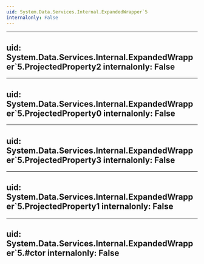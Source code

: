 ```yaml
---
uid: System.Data.Services.Internal.ExpandedWrapper`5
internalonly: False
---
```


---
uid: System.Data.Services.Internal.ExpandedWrapper`5.ProjectedProperty2
internalonly: False
---

---
uid: System.Data.Services.Internal.ExpandedWrapper`5.ProjectedProperty0
internalonly: False
---

---
uid: System.Data.Services.Internal.ExpandedWrapper`5.ProjectedProperty3
internalonly: False
---

---
uid: System.Data.Services.Internal.ExpandedWrapper`5.ProjectedProperty1
internalonly: False
---

---
uid: System.Data.Services.Internal.ExpandedWrapper`5.#ctor
internalonly: False
---
